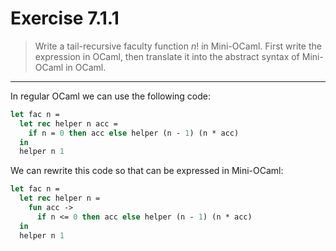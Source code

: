 # Exercise 7.1.1

> Write a tail-recursive faculty function $n!$ in Mini-OCaml.
> First write the expression in OCaml, then translate it into the abstract syntax of Mini-OCaml in OCaml.

---

In regular OCaml we can use the following code:
```ocaml
let fac n =
  let rec helper n acc =
    if n = 0 then acc else helper (n - 1) (n * acc)
  in
  helper n 1
```
We can rewrite this code so that can be expressed in Mini-OCaml:
```ocaml
let fac n =
  let rec helper n =
    fun acc ->
      if n <= 0 then acc else helper (n - 1) (n * acc)
  in
  helper n 1
```
